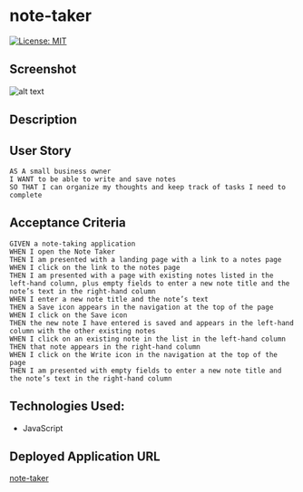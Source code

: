 # note-taker


[![License: MIT](https://img.shields.io/badge/License-MIT-yellow.svg)](https://opensource.org/licenses/MIT)


## Screenshot
![alt text](assets/images/final-page-1.png)


## Description 


## User Story 
```
AS A small business owner
I WANT to be able to write and save notes
SO THAT I can organize my thoughts and keep track of tasks I need to complete
```


## Acceptance Criteria
```
GIVEN a note-taking application
WHEN I open the Note Taker
THEN I am presented with a landing page with a link to a notes page
WHEN I click on the link to the notes page
THEN I am presented with a page with existing notes listed in the left-hand column, plus empty fields to enter a new note title and the note’s text in the right-hand column
WHEN I enter a new note title and the note’s text
THEN a Save icon appears in the navigation at the top of the page
WHEN I click on the Save icon
THEN the new note I have entered is saved and appears in the left-hand column with the other existing notes
WHEN I click on an existing note in the list in the left-hand column
THEN that note appears in the right-hand column
WHEN I click on the Write icon in the navigation at the top of the page
THEN I am presented with empty fields to enter a new note title and the note’s text in the right-hand column
```


## Technologies Used:
- JavaScript 


## Deployed Application URL 
[note-taker](https://note-taker-app-deployed.herokuapp.com/)